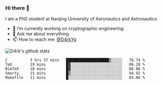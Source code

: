 ### Hi there 👋

I am a PhD student at Nanjing University of Aeronautics and Astronautics.

- 🔭 I’m currently working on cryptographic engineering
- 💬 Ask me about everything
- 📫 How to reach me: [@D4rkYg](https://twitter.com/D4rkYg)

![D4rk's github stats](https://github-readme-stats.vercel.app/api?username=dd4rk&show_icons=true&title_color=fff&icon_color=79ff97&text_color=9f9f9f&bg_color=151515)

<!--START_SECTION:waka-->
```text
C          3 hrs 57 mins   ███████████████████▒░░░░░   76.74 % 
TeX        19 mins         █▓░░░░░░░░░░░░░░░░░░░░░░░   06.28 % 
BibTeX     18 mins         █▓░░░░░░░░░░░░░░░░░░░░░░░   06.06 % 
Smarty     15 mins         █▒░░░░░░░░░░░░░░░░░░░░░░░   04.92 % 
Makefile   11 mins         █░░░░░░░░░░░░░░░░░░░░░░░░   03.86 % 
```
<!--END_SECTION:waka-->
